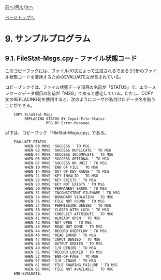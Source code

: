 <!--navi start1-->
[前へ](8-3-1.md)/[目次](https://momo2584.github.io/opensourcecobol.github.io/markdown/TOC.html)/[次へ](9-2.md)
<!--navi end1-->
<!--navi start2-->

[ページトップへ](9-1.md)
<!--navi end2-->
# 9. サンプルプログラム

## 9.1. FileStat-Msgs.cpy – ファイル状態コード

このコピーブックには、ファイルI/O文によって生成されるであろう2桁のファイル状態コードを変換するためのEVALUATE文が含まれている。

コピーブックでは、ファイル状態データ項目の名前が「STATUS」で、エラーメッセージデータ項目の名前が「MSG」であると想定している。ただし、COPY文のREPLACING句を使用すると、次のようにユーザが名付けたデータ名を扱うことができる。

```
    COPY FileStat-Msgs
         REPLACING STATUS BY Input-File-Status
                   MSG BY Error-Message.
```

以下は、コピーブック「FileStat-Msgs.cpy」である。

```
    EVALUATE STATUS
         WHEN 00 MOVE 'SUCCESS ' TO MSG
         WHEN 02 MOVE 'SUCCESS DUPLICATE ' TO MSG
         WHEN 04 MOVE 'SUCCESS INCOMPLETE ' TO MSG
         WHEN 05 MOVE 'SUCCESS OPTIONAL ' TO MSG
         WHEN 07 MOVE 'SUCCESS NO UNIT ' TO MSG
         WHEN 10 MOVE 'END OF FILE ' TO MSG
         WHEN 14 MOVE 'OUT OF KEY RANGE ' TO MSG
         WHEN 21 MOVE 'KEY INVALID ' TO MSG
         WHEN 22 MOVE 'KEY EXISTS ' TO MSG
         WHEN 23 MOVE 'KEY NOT EXISTS ' TO MSG
         WHEN 30 MOVE 'PERMANENT ERROR ' TO MSG
         WHEN 31 MOVE 'INCONSISTENT FILENAME ' TO MSG
         WHEN 34 MOVE 'BOUNDARY VIOLATION ' TO MSG
         WHEN 35 MOVE 'FILE NOT FOUND ' TO MSG
         WHEN 37 MOVE 'PERMISSION DENIED ' TO MSG
         WHEN 38 MOVE 'CLOSED WITH LOCK ' TO MSG
         WHEN 39 MOVE 'CONFLICT ATTRIBUTE ' TO MSG
         WHEN 41 MOVE 'ALREADY OPEN ' TO MSG
         WHEN 42 MOVE 'NOT OPEN ' TO MSG
         WHEN 43 MOVE 'READ NOT DONE ' TO MSG
         WHEN 44 MOVE 'RECORD OVERFLOW ' TO MSG
         WHEN 46 MOVE 'READ ERROR ' TO MSG
         WHEN 47 MOVE 'INPUT DENIED ' TO MSG
         WHEN 48 MOVE 'OUTPUT DENIED ' TO MSG
         WHEN 49 MOVE 'I/O DENIED ' TO MSG
         WHEN 51 MOVE 'RECORD LOCKED ' TO MSG
         WHEN 52 MOVE 'END-OF-PAGE ' TO MSG
         WHEN 57 MOVE 'I/O LINAGE ' TO MSG
         WHEN 61 MOVE 'FILE SHARING FAILURE ' TO MSG
         WHEN 91 MOVE 'FILE NOT AVAILABLE ' TO MSG
    END-EVALUATE.
```


